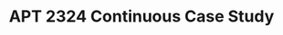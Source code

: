 ---
title: APT 2324 Continuous Case Study
redirect_to: https://docs.google.com/document/d/1uWUmurWRXW6JGMm8BCCfNt8lJWpE_xkBN6QO9yg0ZUI/edit
redirect_from: 
  - /APT2324CCS
  - /apt2324ccs
---